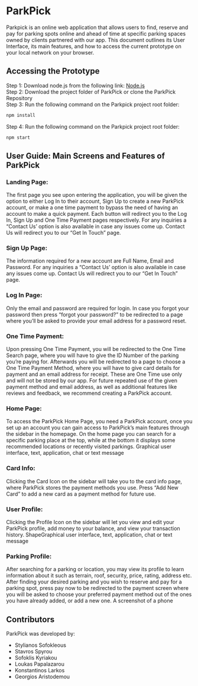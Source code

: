 # ParkPick

Parkpick is an online web application that allows users to find, reserve and pay for parking spots online and ahead of time at specific parking spaces owned by clients partnered with our app. This document outlines its User Interface, its main features, and how to access the current prototype on your local network on your browser.

## Accessing the Prototype

Step 1: Download node.js from the following link: [Node.js](https://nodejs.org/en/download/)  
Step 2: Download the project folder of ParkPick or clone the ParkPick Repository  
Step 3: Run the following command on the Parkpick project root folder:

```bash
npm install
```

Step 4: Run the following command on the Parkpick project root folder:

```bash
npm start
```

## User Guide: Main Screens and Features of ParkPick

### Landing Page:

The first page you see upon entering the application, you will be given the option to either Log In to their account, Sign Up to create a new ParkPick account, or make a one time payment to bypass the need of having an account to make a quick payment. Each button will redirect you to the Log In, Sign Up and One Time Payment pages respectively. For any inquiries a “Contact Us’ option is also available in case any issues come up. Contact Us will redirect you to our “Get In Touch” page.

### Sign Up Page:

The information required for a new account are Full Name, Email and Password. For any inquiries a “Contact Us’ option is also available in case any issues come up. Contact Us will redirect you to our “Get In Touch” page.

### Log In Page:

Only the email and password are required for login. In case you forgot your password then press “forgot your password?” to be redirected to a page where you’ll be asked to provide your email address for a password reset.

### One Time Payment:

Upon pressing One Time Payment, you will be redirected to the One Time Search page, where you will have to give the ID Number of the parking you’re paying for. Afterwards you will be redirected to a page to choose a One Time Payment Method, where you will have to give card details for payment and an email address for receipt. These are One Time use only and will not be stored by our app. For future repeated use of the given payment method and email address, as well as additional features like reviews and feedback, we recommend creating a ParkPick account.

### Home Page:

To access the ParkPick Home Page, you need a ParkPick account, once you set up an account you can gain access to ParkPick’s main features through the sidebar in the homepage. On the home page you can search for a specific parking place at the top, while at the bottom it displays some recommended locations or recently visited parkings.
Graphical user interface, text, application, chat or text message

### Card Info:

Clicking the Card Icon on the sidebar will take you to the card info page, where ParkPick stores the payment methods you use. Press “Add New Card” to add a new card as a payment method for future use.

### User Profile:

Clicking the Profile Icon on the sidebar will let you view and edit your ParkPick profile, add money to your balance, and view your transaction history.
ShapeGraphical user interface, text, application, chat or text message

### Parking Profile:

After searching for a parking or location, you may view its profile to learn information about it such as terrain, roof, security, price, rating, address etc. After finding your desired parking and you wish to reserve and pay for a parking spot, press pay now to be redirected to the payment screen where you will be asked to choose your preferred payment method out of the ones you have already added, or add a new one.
A screenshot of a phone

## Contributors

ParkPick was developed by:

- Stylianos Sofokleous
- Stavros Spyrou
- Sofoklis Kyriakou
- Loukas Papalazarou
- Konstantinos Larkos
- Georgios Aristodemou

